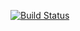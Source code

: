 [![Build Status](https://travis-ci.org/kogai/dog-bot.svg?branch=master)](https://travis-ci.org/kogai/dog-bot)